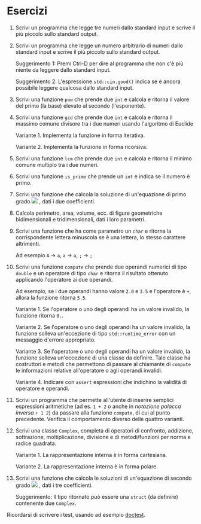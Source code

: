 # Esercizi

1. Scrivi un programma che legge tre numeri dallo standard input e scrive il più piccolo sullo standard output.

1. Scrivi un programma che legge un numero arbitrario di numeri dallo standard input e scrive il più piccolo sullo standard output.

    Suggerimento 1: Premi Ctrl-D per dire al programma che non c'è più niente da leggere dallo standard input.

    Suggerimento 2. L'espressione `std::cin.good()` indica se è ancora possibile leggere qualcosa dallo standard input.

1. Scrivi una funzione `pow` che prende due `int` e calcola e ritorna il valore del primo (la base) elevato al secondo (l'esponente).

1. Scrivi una funzione `gcd` che prende due `int` e calcola e ritorna il massimo comune divisore tra i due numeri usando l'algoritmo di Euclide

    Variante 1. Implementa la funzione in forma iterativa.

    Variante 2. Implementa la funzione in forma ricorsiva.

1. Scrivi una funzione `lcm` che prende due `int` e calcola e ritorna il minimo comune multiplo tra i due numeri.

1. Scrivi una funzione `is_prime` che prende un `int` e indica se il numero è primo.

1. Scrivi una funzione che calcola la soluzione di un'equazione di primo grado
   <img src="https://render.githubusercontent.com/render/math?math=\color{RoyalBlue} \large a \, x %2B b = 0"> , dati i due coefficienti.

1. Calcola perimetro, area, volume, ecc. di figure geometriche bidimensionali e tridimensionali, dati i loro parametri.

1. Scrivi una funzione che ha come parametro un `char` e ritorna la corrispondente lettera minuscola se è una lettera, lo stesso carattere altrimenti.

    Ad esempio `A` &#8594; `a`, `a` &#8594; `a`, `;` &#8594; `;`

1. Scrivi una funzione `compute` che prende due operandi numerici di tipo `double` e un operatore di tipo `char` e ritorna il risultato ottenuto applicando l'operatore ai due operandi.

    Ad esempio, se i due operandi hanno valore `2.0` e `3.5` e l'operatore è `+`, allora la funzione ritorna `5.5`.

    Variante 1. Se l'operatore o uno degli operandi ha un valore invalido, la funzione ritorna `0.`.

    Variante 2. Se l'operatore o uno degli operandi ha un valore invalido, la funzione solleva un'eccezione di tipo `std::runtime_error` con un messaggio d'errore appropriato.

    Variante 3. Se l'operatore o uno degli operandi ha un valore invalido, la funzione solleva un'eccezione di una classe da definire. Tale classe ha costruttori e metodi che permettono di passare al chiamante di `compute` le informazioni relative all'operatore o agli operandi invalidi.

    Variante 4. Indicare con `assert` espressioni che indichino la validità di operatore e operandi.

1. Scrivi un programma che permette all'utente di inserire semplici  espressioni aritmetiche (ad es. `1 + 2` o anche in _notazione polacca inversa_ `+ 1 2`) da passare alla funzione `compute`, di cui al punto precedente. Verifica il comportamento diverso delle quattro varianti.

1. Scrivi una classe `Complex`, completa di operatori di confronto, addizione, sottrazione, moltiplicazione, divisione e di metodi/funzioni per norma e radice quadrata.

    Variante 1. La rappresentazione interna è in forma cartesiana.

    Variante 2. La rappresentazione interna è in forma polare.

1. Scrivi una funzione che calcola le soluzioni di un'equazione di secondo grado <img src="https://render.githubusercontent.com/render/math?math=\color{RoyalBlue} \large a \, x^{2} %2B  b \, x %2B c = 0"> , dati i tre coefficienti.

    Suggerimento: Il tipo ritornato può essere una `struct` (da definire) contenente due `Complex`.

Ricordarsi di scrivere i test, usando ad esempio [doctest](https://github.com/doctest/doctest).
